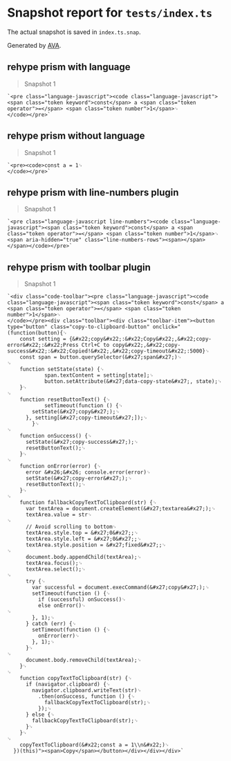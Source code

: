 # Snapshot report for `tests/index.ts`

The actual snapshot is saved in `index.ts.snap`.

Generated by [AVA](https://avajs.dev).

## rehype prism with language

> Snapshot 1

    `<pre class="language-javascript"><code class="language-javascript"><span class="token keyword">const</span> a <span class="token operator">=</span> <span class="token number">1</span>␊
    </code></pre>`

## rehype prism without language

> Snapshot 1

    `<pre><code>const a = 1␊
    </code></pre>`

## rehype prism with line-numbers plugin

> Snapshot 1

    `<pre class="language-javascript line-numbers"><code class="language-javascript"><span class="token keyword">const</span> a <span class="token operator">=</span> <span class="token number">1</span>␊
    <span aria-hidden="true" class="line-numbers-rows"><span></span></span></code></pre>`

## rehype prism with toolbar plugin

> Snapshot 1

    `<div class="code-toolbar"><pre class="language-javascript"><code class="language-javascript"><span class="token keyword">const</span> a <span class="token operator">=</span> <span class="token number">1</span>␊
    </code></pre><div class="toolbar"><div class="toolbar-item"><button type="button" class="copy-to-clipboard-button" onclick="(function(button){␊
        const setting = {&#x22;copy&#x22;:&#x22;Copy&#x22;,&#x22;copy-error&#x22;:&#x22;Press Ctrl+C to copy&#x22;,&#x22;copy-success&#x22;:&#x22;Copied!&#x22;,&#x22;copy-timeout&#x22;:5000}␊
        const span = button.querySelector(&#x27;span&#x27;)␊
    ␊
        function setState(state) {␊
    			span.textContent = setting[state];␊
    			button.setAttribute(&#x27;data-copy-state&#x27;, state);␊
        }␊
    ␊
        function resetButtonText() {␊
    			setTimeout(function () {␊
            setState(&#x27;copy&#x27;);␊
          }, setting[&#x27;copy-timeout&#x27;]);␊
    		}␊
    ␊
        function onSuccess() {␊
          setState(&#x27;copy-success&#x27;);␊
          resetButtonText();␊
        }␊
    ␊
        function onError(error) {␊
          error &#x26;&#x26; console.error(error)␊
          setState(&#x27;copy-error&#x27;);␊
          resetButtonText();␊
        }␊
    ␊
        function fallbackCopyTextToClipboard(str) {␊
          var textArea = document.createElement(&#x27;textarea&#x27;);␊
          textArea.value = str␊
    ␊
          // Avoid scrolling to bottom␊
          textArea.style.top = &#x27;0&#x27;;␊
          textArea.style.left = &#x27;0&#x27;;␊
          textArea.style.position = &#x27;fixed&#x27;;␊
    ␊
          document.body.appendChild(textArea);␊
          textArea.focus();␊
          textArea.select();␊
    ␊
          try {␊
            var successful = document.execCommand(&#x27;copy&#x27;);␊
            setTimeout(function () {␊
              if (successful) onSuccess()␊
              else onError()␊
    ␊
            }, 1);␊
          } catch (err) {␊
            setTimeout(function () {␊
              onError(err)␊
            }, 1);␊
          }␊
    ␊
          document.body.removeChild(textArea);␊
        }␊
    ␊
        function copyTextToClipboard(str) {␊
          if (navigator.clipboard) {␊
            navigator.clipboard.writeText(str)␊
              .then(onSuccess, function () {␊
                fallbackCopyTextToClipboard(str);␊
              });␊
          } else {␊
            fallbackCopyTextToClipboard(str);␊
          }␊
        }␊
    ␊
        copyTextToClipboard(&#x22;const a = 1\\n&#x22;)␊
      })(this)"><span>Copy</span></button></div></div></div>`
